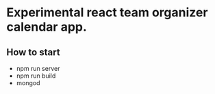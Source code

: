 # Experimental react team organizer calendar app.

## How to start

- npm run server
- npm run build
- mongod